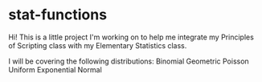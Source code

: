 # stat-functions
Hi! This is a little project I'm working on to help me integrate my Principles of Scripting class with my Elementary Statistics class.

I will be covering the following distributions:
Binomial
Geometric
Poisson
Uniform
Exponential
Normal